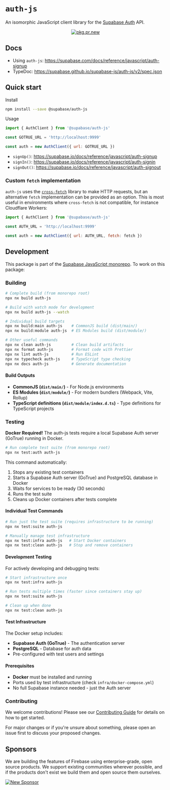 # `auth-js`

An isomorphic JavaScript client library for the [Supabase Auth](https://github.com/supabase/auth) API.

<div align="center">

[![pkg.pr.new](https://pkg.pr.new/badge/supabase/auth-js)](https://pkg.pr.new/~/supabase/auth-js)

</div>

## Docs

- Using `auth-js`: https://supabase.com/docs/reference/javascript/auth-signup
- TypeDoc: https://supabase.github.io/supabase-js/auth-js/v2/spec.json

## Quick start

Install

```bash
npm install --save @supabase/auth-js
```

Usage

```js
import { AuthClient } from '@supabase/auth-js'

const GOTRUE_URL = 'http://localhost:9999'

const auth = new AuthClient({ url: GOTRUE_URL })
```

- `signUp()`: https://supabase.io/docs/reference/javascript/auth-signup
- `signIn()`: https://supabase.io/docs/reference/javascript/auth-signin
- `signOut()`: https://supabase.io/docs/reference/javascript/auth-signout

### Custom `fetch` implementation

`auth-js` uses the [`cross-fetch`](https://www.npmjs.com/package/cross-fetch) library to make HTTP requests, but an alternative `fetch` implementation can be provided as an option. This is most useful in environments where `cross-fetch` is not compatible, for instance Cloudflare Workers:

```js
import { AuthClient } from '@supabase/auth-js'

const AUTH_URL = 'http://localhost:9999'

const auth = new AuthClient({ url: AUTH_URL, fetch: fetch })
```

## Development

This package is part of the [Supabase JavaScript monorepo](https://github.com/supabase/supabase-js). To work on this package:

### Building

```bash
# Complete build (from monorepo root)
npx nx build auth-js

# Build with watch mode for development
npx nx build auth-js --watch

# Individual build targets
npx nx build:main auth-js    # CommonJS build (dist/main/)
npx nx build:module auth-js  # ES Modules build (dist/module/)

# Other useful commands
npx nx clean auth-js         # Clean build artifacts
npx nx format auth-js        # Format code with Prettier
npx nx lint auth-js          # Run ESLint
npx nx typecheck auth-js     # TypeScript type checking
npx nx docs auth-js          # Generate documentation
```

#### Build Outputs

- **CommonJS (`dist/main/`)** - For Node.js environments
- **ES Modules (`dist/module/`)** - For modern bundlers (Webpack, Vite, Rollup)
- **TypeScript definitions (`dist/module/index.d.ts`)** - Type definitions for TypeScript projects

### Testing

**Docker Required!** The auth-js tests require a local Supabase Auth server (GoTrue) running in Docker.

```bash
# Run complete test suite (from monorepo root)
npx nx test:auth auth-js
```

This command automatically:

1. Stops any existing test containers
2. Starts a Supabase Auth server (GoTrue) and PostgreSQL database in Docker
3. Waits for services to be ready (30 seconds)
4. Runs the test suite
5. Cleans up Docker containers after tests complete

#### Individual Test Commands

```bash
# Run just the test suite (requires infrastructure to be running)
npx nx test:suite auth-js

# Manually manage test infrastructure
npx nx test:infra auth-js   # Start Docker containers
npx nx test:clean auth-js   # Stop and remove containers
```

#### Development Testing

For actively developing and debugging tests:

```bash
# Start infrastructure once
npx nx test:infra auth-js

# Run tests multiple times (faster since containers stay up)
npx nx test:suite auth-js

# Clean up when done
npx nx test:clean auth-js
```

#### Test Infrastructure

The Docker setup includes:

- **Supabase Auth (GoTrue)** - The authentication server
- **PostgreSQL** - Database for auth data
- Pre-configured with test users and settings

#### Prerequisites

- **Docker** must be installed and running
- Ports used by test infrastructure (check `infra/docker-compose.yml`)
- No full Supabase instance needed - just the Auth server

### Contributing

We welcome contributions! Please see our [Contributing Guide](../../../CONTRIBUTING.md) for details on how to get started.

For major changes or if you're unsure about something, please open an issue first to discuss your proposed changes.

## Sponsors

We are building the features of Firebase using enterprise-grade, open source products. We support existing communities wherever possible, and if the products don't exist we build them and open source them ourselves.

[![New Sponsor](https://user-images.githubusercontent.com/10214025/90518111-e74bbb00-e198-11ea-8f88-c9e3c1aa4b5b.png)](https://github.com/sponsors/supabase)
